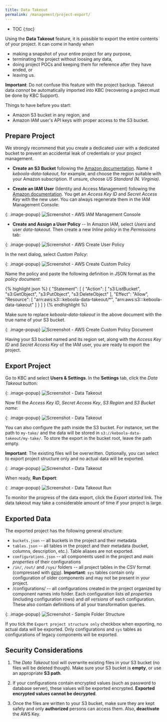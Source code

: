 ```yaml
---
title: Data Takeout
permalink: /management/project-export/
---
```


* TOC
{:toc}

Using the **Data Takeout** feature, it is possible to export the entire contents of your project.
It can come in handy when

- making a snapshot of your entire project for any purpose,
- terminating the project without loosing any data,
- doing project POCs and keeping them for reference after they have ended, or
- leaving us.

**Important**: Do not confuse this feature with the project backup.
Takeout data *cannot* be automatically imported into KBC (recovering a project must be done by KBC Support).

Things to have before you start:

- Amazon S3 bucket in any region, and
- Amazon IAM user's API keys with proper access to the S3 bucket.

## Prepare Project
We strongly recommend that you create a dedicated user with a dedicated bucket to
prevent an accidental leak of credentials or your project management.

- **Create an S3 Bucket** following the [Amazon documentation](http://docs.aws.amazon.com/AmazonS3/latest/gsg/CreatingABucket.html).
Name it *keboola-data-takeout*, for example, and choose the region suitable with your Amazon subscription.
If unsure, choose *US Standard (N. Virginia)*.

- **Create an IAM User** (Identity and Access Management) following the [Amazon documentation](http://docs.aws.amazon.com/IAM/latest/UserGuide/id_users_create.html#id_users_create_console).
You get an *Access Key ID* and *Secret Access Key* with the new user. You can always regenerate them in the IAM Management Console:

{: .image-popup}
![Screenshot - AWS IAM Management Console](/management/project-export/aws-user-credentials.png)


- **Create and Assign a User Policy** -- In Amazon IAM, select *Users* and user *data-takeout*.
Then create a new *Inline policy* in the *Permissions* tab:

{: .image-popup}
![Screenshot - AWS Create User Policy](/management/project-export/aws-create-policy-intro.png)

In the next dialog, select *Custom Policy*:

{: .image-popup}
![Screenshot - AWS Create Custom Policy](/management/project-export/aws-create-custom-policy.png)

Name the policy and paste the following definition in JSON format as the *policy document*:

{% highlight json %}
{
    "Statement": [
        {
            "Action": [
                "s3:ListBucket",
                "s3:GetObject",
                "s3:PutObject",
                "s3:DeleteObject"
            ],
            "Effect": "Allow",
            "Resource": [
                "arn:aws:s3:::keboola-data-takeout/*",
                "arn:aws:s3:::keboola-data-takeout"
            ]
        }
    ]
}
{% endhighlight %}

Make sure to replace *keboola-data-takeout* in the above document with the true name of your S3 bucket.

{: .image-popup}
![Screenshot - AWS Create Custom Policy Document](/management/project-export/aws-create-custom-policy-document.png)

Having your S3 bucket named and its region set, along with the *Access Key ID* and *Secret Access Key* of the IAM user, you are ready to export the project.

## Export Project
Go to KBC and select **Users & Settings**. In the **Settings** tab, click the *Data Takeout* button:

{: .image-popup}
![Screenshot - Data Takeout](/management/project-export/data-takeout-project-settings.png)

Now fill the *Access Key ID*, *Secret Access Key*, *S3 Region* and *S3 Bucket name*:

{: .image-popup}
![Screenshot - Data Takeout](/management/project-export/data-takeout-settings.png)

You can also configure the path inside the S3 bucket. For instance, set the path to `my-take/` and the data will be stored in `s3://keboola-data-takeout/my-take/`.
To store the export in the bucket root, leave the path empty.

**Important**: The existing files will be overwritten.
Optionally, you can select to export project structure only and no actual data will be exported.

{: .image-popup}
![Screenshot - Data Takeout](/tutorial/management/data-takeout.png)

When ready, **Run Export**:

{: .image-popup}
![Screenshot - Data Takeout Run](/management/project-export/data-takeout-project-export.png)

To monitor the progress of the data export, click the *Export started* link.
The data takeout may take a considerable amount of time if your project is large.

## Exported Data
The exported project has the following general structure:

- `buckets.json` -- all buckets in the project and their metadata
- `tables.json` -- all tables in the project and their metadata (bucket, columns, description, etc.).
Table aliases are not exported.
- `configurations.json` -- all components used in the project and *main properties* of their configurations
- `/in/`, `/out/` and `/sys/` folders -- all project tables in the CSV format (compressed with
[gzip](http://www.gzip.org/)). **Important**: `sys` tables contain only configuration of older components and may not be present in your project.
- /configurations/ -- all configurations created in the project organized by component names into folder.
Each configuration lists *all properties* (including configuration rows) and *all versions* of each configuration.
These also contain definitions of all your transformation queries.

{: .image-popup}
![Screenshot - Sample Folder Structure](/management/project-export/folder-structure.png)

If you tick the `Export project structure only` checkbox when exporting, no actual data will be exported.
Only configurations and `sys` tables as configurations of legacy components will be exported.

## Security Considerations
1. The *Data Takeout* tool will overwrite existing files in your S3 bucket (no files will be deleted though).
Make sure your S3 bucket is **empty**, or use an appropriate **S3 path**.

2. If your configurations contain encrypted values (such as password to database server), these
values will be exported encrypted. **Exported encrypted values cannot be decrypted**.

3. Once the files are written to your S3 bucket, make sure they are kept safely and only **authorized** persons can access them. Also, **deactivate** the AWS Key.
